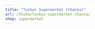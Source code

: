 ```yaml
---
title: "Tuskys Supermarket (Chania)"
url: /thika/tuskys-supermarket-chania/
shop: supermarket
---
```

